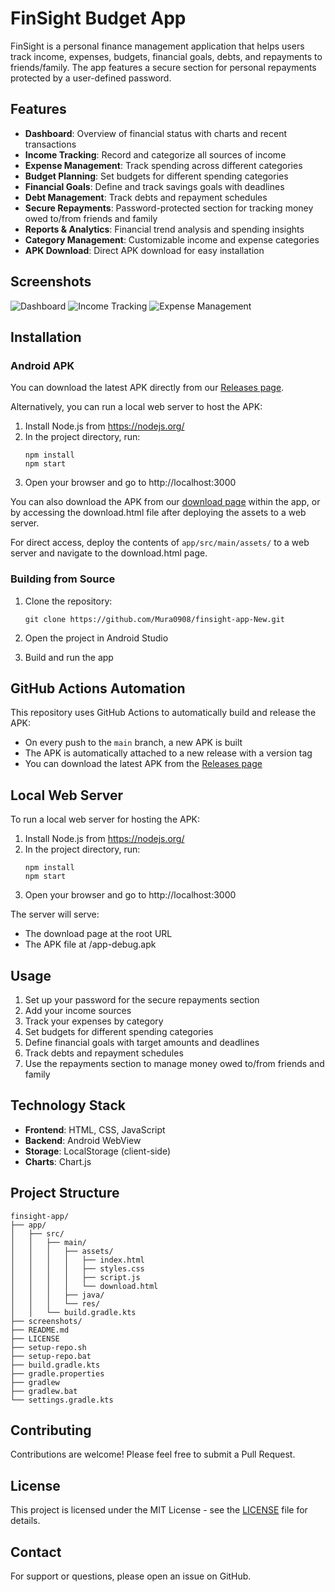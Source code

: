 # FinSight Budget App

FinSight is a personal finance management application that helps users track income, expenses, budgets, financial goals, debts, and repayments to friends/family. The app features a secure section for personal repayments protected by a user-defined password.

## Features

- **Dashboard**: Overview of financial status with charts and recent transactions
- **Income Tracking**: Record and categorize all sources of income
- **Expense Management**: Track spending across different categories
- **Budget Planning**: Set budgets for different spending categories
- **Financial Goals**: Define and track savings goals with deadlines
- **Debt Management**: Track debts and repayment schedules
- **Secure Repayments**: Password-protected section for tracking money owed to/from friends and family
- **Reports & Analytics**: Financial trend analysis and spending insights
- **Category Management**: Customizable income and expense categories
- **APK Download**: Direct APK download for easy installation

## Screenshots

![Dashboard](screenshots/dashboard.png)
![Income Tracking](screenshots/income.png)
![Expense Management](screenshots/expenses.png)

## Installation

### Android APK

You can download the latest APK directly from our [Releases page](https://github.com/Mura0908/finsight-app-New/releases/latest).

Alternatively, you can run a local web server to host the APK:
1. Install Node.js from https://nodejs.org/
2. In the project directory, run:
   ```
   npm install
   npm start
   ```
3. Open your browser and go to http://localhost:3000

You can also download the APK from our [download page](app/src/main/assets/download.html) within the app, or by accessing the download.html file after deploying the assets to a web server.

For direct access, deploy the contents of `app/src/main/assets/` to a web server and navigate to the download.html page.

### Building from Source

1. Clone the repository:
   ```
   git clone https://github.com/Mura0908/finsight-app-New.git
   ```

2. Open the project in Android Studio

3. Build and run the app

## GitHub Actions Automation

This repository uses GitHub Actions to automatically build and release the APK:

- On every push to the `main` branch, a new APK is built
- The APK is automatically attached to a new release with a version tag
- You can download the latest APK from the [Releases page](https://github.com/Mura0908/finsight-app-New/releases/latest)

## Local Web Server

To run a local web server for hosting the APK:

1. Install Node.js from https://nodejs.org/
2. In the project directory, run:
   ```
   npm install
   npm start
   ```
3. Open your browser and go to http://localhost:3000

The server will serve:
- The download page at the root URL
- The APK file at /app-debug.apk

## Usage

1. Set up your password for the secure repayments section
2. Add your income sources
3. Track your expenses by category
4. Set budgets for different spending categories
5. Define financial goals with target amounts and deadlines
6. Track debts and repayment schedules
7. Use the repayments section to manage money owed to/from friends and family

## Technology Stack

- **Frontend**: HTML, CSS, JavaScript
- **Backend**: Android WebView
- **Storage**: LocalStorage (client-side)
- **Charts**: Chart.js

## Project Structure

```
finsight-app/
├── app/
│   ├── src/
│   │   ├── main/
│   │   │   ├── assets/
│   │   │   │   ├── index.html
│   │   │   │   ├── styles.css
│   │   │   │   ├── script.js
│   │   │   │   └── download.html
│   │   │   ├── java/
│   │   │   └── res/
│   │   └── build.gradle.kts
├── screenshots/
├── README.md
├── LICENSE
├── setup-repo.sh
├── setup-repo.bat
├── build.gradle.kts
├── gradle.properties
├── gradlew
├── gradlew.bat
└── settings.gradle.kts
```

## Contributing

Contributions are welcome! Please feel free to submit a Pull Request.

## License

This project is licensed under the MIT License - see the [LICENSE](LICENSE) file for details.

## Contact

For support or questions, please open an issue on GitHub.